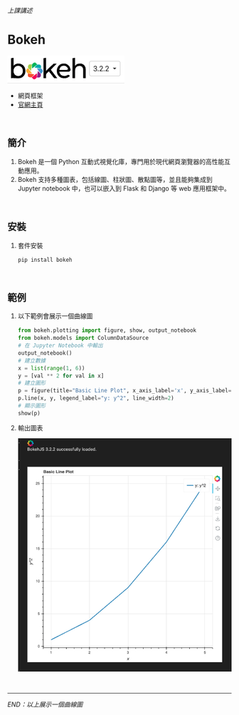 *上課講述*
# Bokeh

![](images/img_01.png)

- 網頁框架
- [官網主頁](https://docs.bokeh.org/en/latest/index.html)

</br>

## 簡介
1. Bokeh 是一個 Python 互動式視覺化庫，專門用於現代網頁瀏覽器的高性能互動應用。
2. Bokeh 支持多種圖表，包括線圖、柱狀圖、散點圖等，並且能夠集成到 Jupyter notebook 中，也可以嵌入到 Flask 和 Django 等 web 應用框架中。

</br>

## 安裝

1. 套件安裝
   
   ```bash
   pip install bokeh
   ```

</br>

## 範例 

1. 以下範例會展示一個曲線圖
    
    ```python
    from bokeh.plotting import figure, show, output_notebook
    from bokeh.models import ColumnDataSource
    # 在 Jupyter Notebook 中輸出
    output_notebook()
    # 建立數據
    x = list(range(1, 6))
    y = [val ** 2 for val in x]
    # 建立圖形
    p = figure(title="Basic Line Plot", x_axis_label='x', y_axis_label='y^2')
    p.line(x, y, legend_label="y: y^2", line_width=2)
    # 顯示圖形
    show(p)
    ```

2. 輸出圖表
   
   ![](images/img_02.png)


</br>

---

_END：以上展示一個曲線圖_
